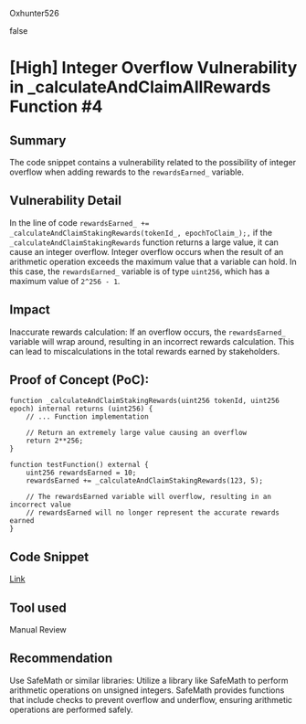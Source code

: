 Oxhunter526

false

# [High] Integer Overflow Vulnerability in _calculateAndClaimAllRewards Function #4

## Summary
The code snippet contains a vulnerability related to the possibility of integer overflow when adding rewards to the `rewardsEarned_` variable.
## Vulnerability Detail
In the line of code `rewardsEarned_ += _calculateAndClaimStakingRewards(tokenId_, epochToClaim_);,` if the `_calculateAndClaimStakingRewards` function returns a large value, it can cause an integer overflow. Integer overflow occurs when the result of an arithmetic operation exceeds the maximum value that a variable can hold. In this case, the `rewardsEarned_` variable is of type `uint256`, which has a maximum value of `2^256 - 1`.

## Impact
Inaccurate rewards calculation: If an overflow occurs, the `rewardsEarned_` variable will wrap around, resulting in an incorrect rewards calculation. This can lead to miscalculations in the total rewards earned by stakeholders.
## Proof of Concept (PoC):
```solidity
function _calculateAndClaimStakingRewards(uint256 tokenId, uint256 epoch) internal returns (uint256) {
    // ... Function implementation

    // Return an extremely large value causing an overflow
    return 2**256;
}

function testFunction() external {
    uint256 rewardsEarned = 10;
    rewardsEarned += _calculateAndClaimStakingRewards(123, 5);

    // The rewardsEarned variable will overflow, resulting in an incorrect value
    // rewardsEarned will no longer represent the accurate rewards earned
}

```
## Code Snippet
[Link](https://github.com/sherlock-audit/2023-04-ajna/blob/main/ajna-core/src/RewardsManager.sol#L510-L529)
## Tool used

Manual Review

## Recommendation
Use SafeMath or similar libraries: Utilize a library like SafeMath to perform arithmetic operations on unsigned integers. SafeMath provides functions that include checks to prevent overflow and underflow, ensuring arithmetic operations are performed safely.